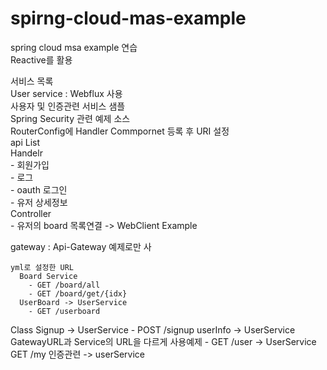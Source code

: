 # spirng-cloud-mas-example
spring cloud msa example 연습<br/>
Reactive를 활용<br/>

서비스 목록<br/>
User service : Webflux 사용<br/> 사용자 및 인증관련 서비스 샘플<br/>
&#9;Spring Security 관련 예제 소스<br/>
&#9;RouterConfig에 Handler Commpornet 등록 후 URI 설정<br/>
&#9;api List<br/>
&#9;Handelr<br/>
      - 회원가입<br/>
      - 로그<br/>
      - oauth 로그인<br/>
      - 유저 상세정보<br/>
    Controller<br/>
    - 유저의 board 목록연결 -> WebClient Example<br/>
    
    
 
 gateway  : Api-Gateway 예제로만 사<br/>

    yml로 설정한 URL
      Board Service 
        - GET /board/all
        - GET /board/get/{idx}
      UserBoard -> UserService
        - GET /userboard
        
   Class
     Signup  -> UserService
       - POST /signup
     userInfo -> UserService GatewayURL과 Service의 URL을 다르게 사용예제
       - GET /user   -> UserService GET /my
     인증관련 -> userService
     
     
 
